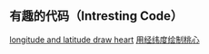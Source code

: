 ## 有趣的代码（Intresting Code）

[longitude and latitude draw heart](./src/longitude-latitude-heart.md)
[用经纬度绘制桃心](./src/longitude-latitude-heart.md)
